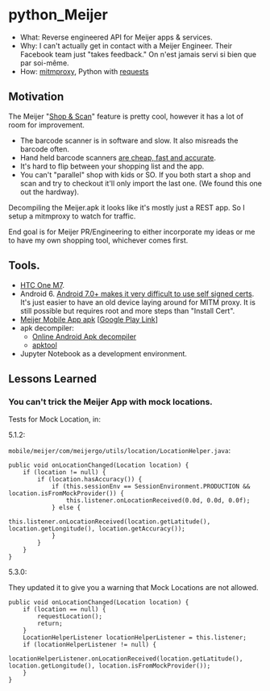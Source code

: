 # python_Meijer

- What: Reverse engineered API for Meijer apps & services.
- Why: I can't actually get in contact with a Meijer Engineer. Their Facebook team just "takes feedback."
  On n'est jamais servi si bien que par soi-même. 
- How: [mitmproxy](https://mitmproxy.org/), Python with [requests](http://docs.python-requests.org/en/master/)

## Motivation

The Meijer "[Shop & Scan](https://www.meijer.com/content/content.jsp?pageName=shopandscan&icid=HP:OLA:062418:MoreWays:ShopandScan)" feature is pretty cool, however it has a lot of room for improvement.

- The barcode scanner is in software and slow. It also misreads the barcode often.
- Hand held barcode scanners [are cheap, fast and accurate](https://www.amazon.com/TaoTronics-Bluetooth-Portable-Processor-Compatible/dp/B06VV65V89/ref=sr_1_4?ie=UTF8&qid=1542388719&sr=8-4&keywords=bluetooth+barcode).
- It's hard to flip between your shopping list and the app.
- You can't "parallel" shop with kids or SO. If you both start a shop and scan and try to checkout it'll only import the last one. (We found this one out the hardway).

Decompiling the Meijer.apk it looks like it's mostly just a REST app. So I setup a mitmproxy to watch for traffic. 

End goal is for Meijer PR/Engineering to either incorporate my ideas or me to have my own shopping tool, whichever comes first.


## Tools.

- [HTC One M7](https://www.htc.com/us/smartphones/htc-one-m7/).
- Android 6. [Android 7.0+ makes it very difficult to use self signed certs](https://github.com/mitmproxy/mitmproxy/issues/2054#issuecomment-281836486). It's just easier to have an old device laying around for MITM proxy. It is still possible but requires root and more steps than "Install Cert".
- [Meijer Mobile App apk](https://apkpure.com/meijer/com.meijer.mobile.meijer) [[Google Play Link](https://play.google.com/store/apps/details?id=com.meijer.mobile.meijer&hl=en_US)]
- apk decompiler:
  - [Online Android Apk decompiler](http://www.javadecompilers.com/apk)
  - [apktool](https://ibotpeaches.github.io/Apktool/)
- Jupyter Notebook as a development environment.

## Lessons Learned

### You can't trick the Meijer App with mock locations.

Tests for Mock Location, in:

5.1.2:

```mobile/meijer/com/meijergo/utils/location/LocationHelper.java```:


```
public void onLocationChanged(Location location) {
    if (location != null) {
        if (location.hasAccuracy()) {
            if (this.sessionEnv == SessionEnvironment.PRODUCTION && location.isFromMockProvider()) {
                this.listener.onLocationReceived(0.0d, 0.0d, 0.0f);
            } else {
                this.listener.onLocationReceived(location.getLatitude(), location.getLongitude(), location.getAccuracy());
            }
        }
    }
}
```
    
5.3.0:

They updated it to give you a warning that Mock Locations are not allowed.

```
public void onLocationChanged(Location location) {
    if (location == null) {
        requestLocation();
        return;
    }
    LocationHelperListener locationHelperListener = this.listener;
    if (locationHelperListener != null) {
        locationHelperListener.onLocationReceived(location.getLatitude(), location.getLongitude(), location.isFromMockProvider());
    }
}
```
